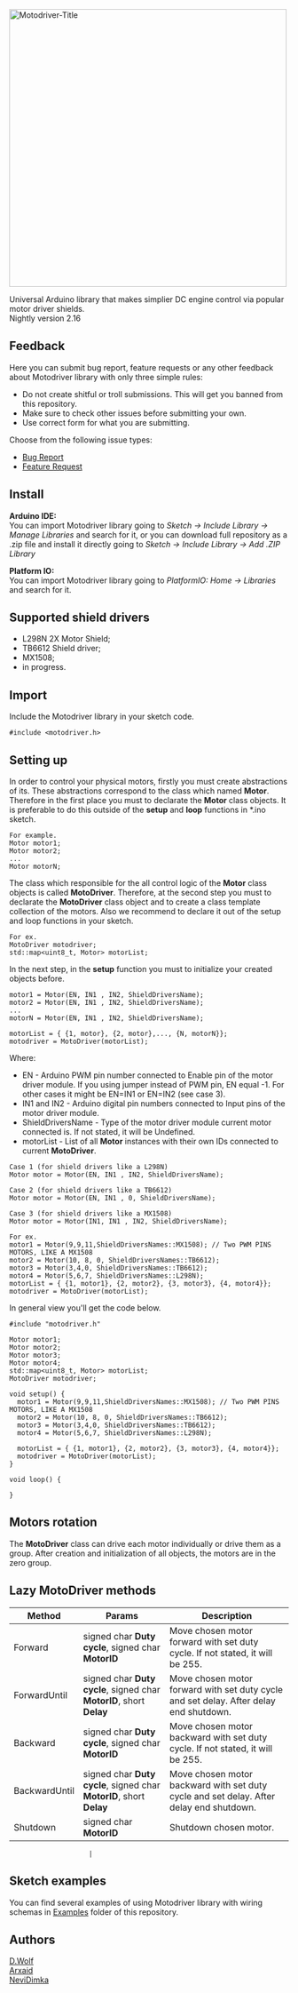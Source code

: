 <img src="https://i.imgur.com/l4UcX4U.png" alt="Motodriver-Title" width="500"/>


Universal Arduino library that makes simplier DC engine control via popular motor driver shields.   
Nightly version 2.16

## Feedback 

Here you can submit bug report, feature requests or any other feedback about Motodriver library with only three simple rules:
* Do not create shitful or troll submissions. This will get you banned from this repository.
* Make sure to check other issues before submitting your own.
* Use correct form for what you are submitting.

Choose from the following issue types:
* [Bug Report](https://github.com/Arxaid/motodriver/issues/new?assignees=Arxaid&labels=bug&template=bug-report.yml&title=[Bug+Report])
* [Feature Request](https://github.com/Arxaid/motodriver/issues/new?assignees=Arxaid&labels=enhancement&template=feature-request.yml&title=[Feature+Request])

## Install 

**Arduino IDE:**   
You can import Motodriver library going to _Sketch -> Include Library -> Manage Libraries_ and search for it, or you can download full repository as a .zip file and install it  directly going to _Sketch -> Include Library -> Add .ZIP Library_

**Platform IO:**   
You can import Motodriver library going to _PlatformIO: Home -> Libraries_ and search for it.

## Supported shield drivers

* L298N 2X Motor Shield;
* TB6612 Shield driver;
* MX1508;
* in progress.

## Import

Include the Motodriver library in your sketch code.
```
#include <motodriver.h>
```

## Setting up
In order to control your physical motors, firstly you must create abstractions of its. These abstractions correspond to the class which named **Motor**.
Therefore in the first place you must to declarate the **Motor** class objects. It is preferable to do this outside of the **setup** and **loop** functions in *.ino sketch.
```
For example.
Motor motor1;
Motor motor2;
...
Motor motorN;
```

The class which responsible for the all control logic of the **Motor** class objects is called **MotoDriver**.
Therefore, at the second step you must to declarate the **MotoDriver** class object and to create a class template collection of the motors.
Also we recommend to declare it out of the setup and loop functions in your sketch.
```
For ex.
MotoDriver motodriver;
std::map<uint8_t, Motor> motorList;
```

In the next step, in the **setup** function you must to initialize your created objects before.

```
motor1 = Motor(EN, IN1 , IN2, ShieldDriversName);
motor2 = Motor(EN, IN1 , IN2, ShieldDriversName);
...
motorN = Motor(EN, IN1 , IN2, ShieldDriversName);

motorList = { {1, motor}, {2, motor},..., {N, motorN}};
motodriver = MotoDriver(motorList);
```

Where:
* EN - Arduino PWM pin number connected to Enable pin of the motor driver module. If you using jumper instead of PWM pin, EN equal -1.
For other cases it might be EN=IN1 or EN=IN2 (see case 3).
* IN1 and IN2 - Arduino digital pin numbers connected to Input pins of the motor driver module.
* ShieldDriversName - Type of the motor driver module current motor connected is. If not stated, it will be Undefined.
* motorList - List of all **Motor** instances with their own IDs connected to current **MotoDriver**.

```
Case 1 (for shield drivers like a L298N)
Motor motor = Motor(EN, IN1 , IN2, ShieldDriversName);
```

```
Case 2 (for shield drivers like a TB6612)
Motor motor = Motor(EN, IN1 , 0, ShieldDriversName);
```

```
Case 3 (for shield drivers like a MX1508)
Motor motor = Motor(IN1, IN1 , IN2, ShieldDriversName);
```


```
For ex.
motor1 = Motor(9,9,11,ShieldDriversNames::MX1508); // Two PWM PINS MOTORS, LIKE A MX1508
motor2 = Motor(10, 8, 0, ShieldDriversNames::TB6612);
motor3 = Motor(3,4,0, ShieldDriversNames::TB6612);
motor4 = Motor(5,6,7, ShieldDriversNames::L298N);
motorList = { {1, motor1}, {2, motor2}, {3, motor3}, {4, motor4}};
motodriver = MotoDriver(motorList);
```

In general view you'll get the code below.
```
#include "motodriver.h"

Motor motor1;
Motor motor2;
Motor motor3;
Motor motor4;
std::map<uint8_t, Motor> motorList;
MotoDriver motodriver;

void setup() {
  motor1 = Motor(9,9,11,ShieldDriversNames::MX1508); // Two PWM PINS MOTORS, LIKE A MX1508
  motor2 = Motor(10, 8, 0, ShieldDriversNames::TB6612);
  motor3 = Motor(3,4,0, ShieldDriversNames::TB6612);
  motor4 = Motor(5,6,7, ShieldDriversNames::L298N);
  
  motorList = { {1, motor1}, {2, motor2}, {3, motor3}, {4, motor4}};
  motodriver = MotoDriver(motorList);
}

void loop() {

}

```
## Motors rotation
The **MotoDriver** class can drive each motor individually or drive them as a group. After creation and initialization of all objects, the motors are in the zero group.


## Lazy MotoDriver methods

| Method        | Params                                                                | Description                                                                                 |
| ------------- | --------------------------------------------------------------------- | ------------------------------------------------------------------------------------------- |
| Forward       | signed char **Duty cycle**, signed char **MotorID**                   | Move chosen motor forward with set duty cycle. If not stated, it will be 255.               |
| ForwardUntil  | signed char **Duty cycle**, signed char **MotorID**, short **Delay**  | Move chosen motor forward with set duty cycle and set delay. After delay end shutdown.      |
| Backward      | signed char **Duty cycle**, signed char **MotorID**                   | Move chosen motor backward with set duty cycle. If not stated, it will be 255.              |
| BackwardUntil | signed char **Duty cycle**, signed char **MotorID**, short **Delay**  | Move chosen motor backward with set duty cycle and set delay. After delay end shutdown.     |
| Shutdown      | signed char **MotorID**                                               | Shutdown chosen motor.                                                                      |

                        |

## Sketch examples

You can find several examples of using Motodriver library with wiring schemas in [Examples](https://github.com/Runsolar/motodriver/tree/main/examples) folder of this repository.

## Authors

[D.Wolf](https://github.com/Runsolar)   
[Arxaid](https://github.com/Arxaid)   
[NeviDimka](https://github.com/dmitrii591)   
